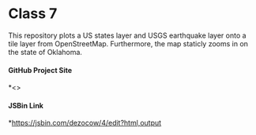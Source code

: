 # Class 7

This repository plots a US states layer and USGS earthquake layer onto a tile layer from OpenStreetMap. Furthermore,
the map staticly zooms in on the state of Oklahoma.

#### GitHub Project Site

*<>

#### JSBin Link

*<https://jsbin.com/dezocow/4/edit?html,output>

